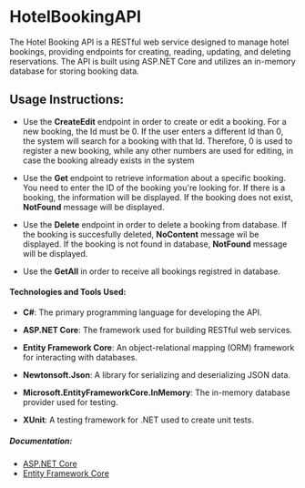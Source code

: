 # HotelBookingAPI

The Hotel Booking API is a RESTful web service designed to manage hotel bookings, providing endpoints for creating, reading, updating, and deleting reservations. The API is built using ASP.NET Core and utilizes an in-memory database for storing booking data.

## Usage Instructions:
  - Use the **CreateEdit** endpoint in order to create or edit a booking. For a new booking, the Id must be 0. If the user enters a different Id than 0, the system will search for a booking with that Id. Therefore, 0 is used to register a new booking, while any other numbers are used for editing, in case the booking already exists in the system

  - Use the **Get** endpoint to retrieve information about a specific booking. You need to enter the ID of the booking you're looking for. If there is a booking, the information will be displayed. If the booking does not exist, **NotFound** message will be displayed.

  - Use the **Delete** endpoint in order to delete a booking from database. If the booking is succesfully deleted, **NoContent** message wil be displayed. If the booking is not found in database, **NotFound** message will be displayed.

  - Use the **GetAll** in order to receive all bookings registred in database.

#### Technologies and Tools Used:

  - **C#**: The primary programming language for developing the API.
    
  - **ASP.NET Core**: The framework used for building RESTful web services.
    
  - **Entity Framework Core**: An object-relational mapping (ORM) framework for interacting with databases.

  - **Newtonsoft.Json**: A library for serializing and deserializing JSON data.

  - **Microsoft.EntityFrameworkCore.InMemory**: The in-memory database provider used for testing.

  - **XUnit**: A testing framework for .NET used to create unit tests.

##### Documentation:

   - [ASP.NET Core](https://learn.microsoft.com/en-us/aspnet/core/tutorials/first-web-api?view=aspnetcore-8.0&tabs=visual-studio)
   - [Entity Framework Core](https://learn.microsoft.com/en-us/ef/core/get-started/overview/first-app?tabs=netcore-cli)
